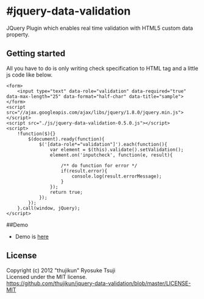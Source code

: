#jquery-data-validation
======================

JQuery Plugin which enables real time validation with HTML5 custom data property.

## Getting started
All you have to do is only writing check specification to HTML tag and a little js code like below.

```shell
<form>
    <input type="text" data-role="validation" data-required="true" data-max-length="25" data-format="half-char" data-title="sample">
</form>
<script src="//ajax.googleapis.com/ajax/libs/jquery/1.8.0/jquery.min.js"></script>
<script src="./js/jquery-data-validation-0.5.0.js"></script>
<script>
    !function($){}
        $(document).ready(function){
            $('[data-role*="validation"]').each(function(){
                var element = $(this).validate().setValidation();
                element.on('inputcheck', function(e, result){

                    /** do function for error */
                    if(result.error){
                        console.log(result.errorMessage);
                    }
                });
                return true;
            });
        });
    }.call(window, jQuery);
</script>
```

##Demo
* Demo is [here](http://kabocha.orz.hm/test/jquery-data-validation.html)

## License
Copyright (c) 2012 "thujikun" Ryosuke Tsuji  
Licensed under the MIT license.  
<https://github.com/thujikun/jquery-data-validation/blob/master/LICENSE-MIT>
